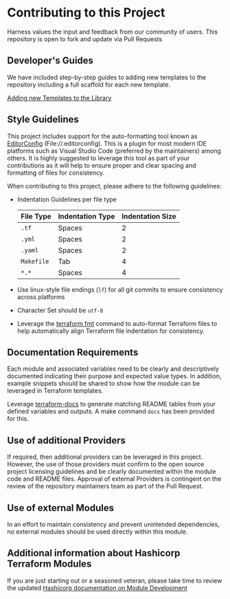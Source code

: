 # Contributing to this Project
Harness values the input and feedback from our community of users.  This repository is open to fork and update via Pull Requests

## Developer's Guides
We have included step-by-step guides to adding new templates to the repository including a full scaffold for each new template.

[Adding new Templates to the Library](../scaffolds/README.md)

## Style Guidelines
This project includes support for the auto-formatting tool known as [EditorConfig](https://EditorConfig.org) (File://.editorconfig).  This is a plugin for most modern IDE platforms such as Visual Studio Code (preferred by the maintainers) among others.  It is highly suggested to leverage this tool as part of your contributions as it will help to ensure proper and clear spacing and formatting of files for consistency.

When contributing to this project, please adhere to the following guidelines:
* Indentation Guidelines per file type

    | File Type | Indentation Type | Indentation Size |
    | --- | --- | --- |
    | `.tf` | Spaces | 2 |
    | `.yml` | Spaces | 2 |
    | `.yaml` | Spaces | 2 |
    | `Makefile`| Tab | 4 |
    | `*.*` | Spaces | 4 |

* Use linux-style file endings (`lf`) for all git commits to ensure consistency across platforms
* Character Set should be `utf-8`
* Leverage the [terraform fmt](https://developer.hashicorp.com/terraform/cli/commands/fmt) command to auto-format Terraform files to help automatically align Terraform file indentation for consistency.

## Documentation Requirements
Each module and associated variables need to be clearly and descriptively documented indicating their purpose and expected value types.  In addition, example snippets should be shared to show how the module can be leveraged in Terraform templates.

Leverage [terraform-docs](https://terraform-docs.io/) to generate matching README tables from your defined variables and outputs. A make command `docs` has been provided for this.

## Use of additional Providers
If required, then additional providers can be leveraged in this project.  However, the use of those providers must confirm to the open source project licensing guidelines and be clearly documented within the module code and README files.  Approval of external Providers is contingent on the review of the repository maintainers team as part of the Pull Request.

## Use of external Modules
In an effort to maintain consistency and prevent unintended dependencies, no external modules should be used directly within this module.

## Additional information about Hashicorp Terraform Modules
If you are just starting out or a seasoned veteran, please take time to review the updated [Hashicorp documentation on Module Development](https://developer.hashicorp.com/terraform/language/modules)
